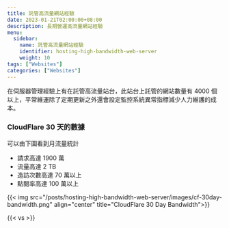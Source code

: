 ```yaml
---
title: 託管高流量網站經驗
date: 2023-01-21T02:00:00+08:00
description: 長期營運高流量網站經驗
menu:
  sidebar:
    name: 託管高流量網站經驗
    identifier: hosting-high-bandwidth-web-server
    weight: 10
tags: ["Websites"]
categories: ["Websites"]
---
```


在伺服器管理經驗上有在託管高流量站台，此站台上託管的網站數量有 4000 個以上，平常維運除了定期更新之外還會設定監控系統異常指標減少人力維護的成本。

### CloudFlare 30 天的數據 

可以由下圖看到月流量統計
- 請求高達 1900 萬
- 流量高達 2 TB 
- 造訪次數高達 70 萬以上
- 點閱率高達 100 萬以上

{{< img src="/posts/hosting-high-bandwidth-web-server/images/cf-30day-bandwidth.png" align="center" title="CloudFlare 30 Day Bandwidth">}}

{{< vs >}}
